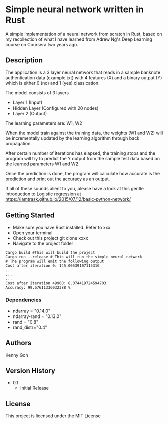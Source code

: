 # Simple neural network written in Rust

A simple implementation of a neural network from scratch in Rust, based on my recollection of what I have learned from Adrew Ng's Deep Learning course on Coursera
two years ago.

## Description
The application is a 3 layer neural network that reads in a sample banknote authentication data (example.txt)
with 4 features (X) and a binary output (Y) which is either 0 (no) and 1 (yes) classication.

The model consists of 3 layers
- Layer 1 (Input)
- Hidden Layer (Configured with 20 nodes)
- Layer 2 (Output)

The learning parameters are:
W1, W2 

When the model train against the training data, the weights (W1 and W2) will be incrementally
updated by the learning algorithm through back propagation.

After certain number of iterations has elapsed, the training stops and the program will try
to predict the Y output from the sample test data based on the learned parameters W1 and W2.

Once the prediction is done, the program will calculate how accurate is the prediction and print out the accuracy as an output. 

If all of these sounds alient to you, please have a look at this gentle introduction to Logistic regression at
https://iamtrask.github.io/2015/07/12/basic-python-network/

## Getting Started
- Make sure you have Rust installed. Refer to xxx.
- Open your terminal
- Check out this project git clone xxxx
- Navigate to the project folder
```shell
Cargo build #This will build the project
Cargo run --release # This will run the simple neural network 
# The program will emit the following output
Cost after iteration 0: 145.00539107115316
...
...
...
Cost after iteration 49900: 8.074419724594703
Accuracy: 99.67611336032388 %
```

### Dependencies
* ndarray = "0.14.0"
* ndarray-rand = "0.13.0"
* rand = "0.8"
* rand_distr="0.4"

## Authors
Kenny Goh

## Version History
* 0.1
    * Initial Release

## License

This project is licensed under the MIT License 